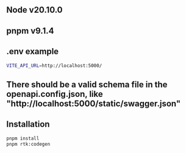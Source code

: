 ## Node v20.10.0
## pnpm v9.1.4

## .env example
```bash
VITE_API_URL=http://localhost:5000/
```

## There should be a valid schema file in the openapi.config.json, like "http://localhost:5000/static/swagger.json"

## Installation
```bash
pnpm install
pnpm rtk:codegen
```




